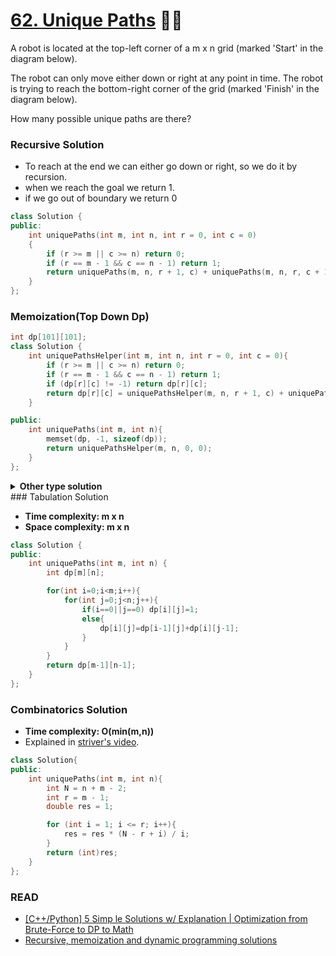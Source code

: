 # [62. Unique Paths](https://leetcode.com/problems/unique-paths/description/) 🌟🌟

A robot is located at the top-left corner of a m x n grid (marked 'Start' in the diagram below).

The robot can only move either down or right at any point in time. The robot is trying to reach the bottom-right corner of the grid (marked 'Finish' in the diagram below).

How many possible unique paths are there?

### Recursive Solution

-   To reach at the end we can either go down or right, so we do it by recursion.
-   when we reach the goal we return 1.
-   if we go out of boundary we return 0

```cpp
class Solution {
public:
    int uniquePaths(int m, int n, int r = 0, int c = 0)
    {
        if (r >= m || c >= n) return 0;
        if (r == m - 1 && c == n - 1) return 1;
        return uniquePaths(m, n, r + 1, c) + uniquePaths(m, n, r, c + 1);
    }
};
```

### Memoization(Top Down Dp)

```cpp
int dp[101][101];
class Solution {
    int uniquePathsHelper(int m, int n, int r = 0, int c = 0){
        if (r >= m || c >= n) return 0;
        if (r == m - 1 && c == n - 1) return 1;
        if (dp[r][c] != -1) return dp[r][c];
        return dp[r][c] = uniquePathsHelper(m, n, r + 1, c) + uniquePathsHelper(m, n, r, c + 1);
    }

public:
    int uniquePaths(int m, int n){
        memset(dp, -1, sizeof(dp));
        return uniquePathsHelper(m, n, 0, 0);
    }
};
```

<details>
<summary><b>Other type solution</b></summary>

---

### Recursive Solution (TLE)

-   **Time Complexity: O(2^n)**

```cpp
class Solution {
public:
    int uniquePaths(int m, int n) {
        if(m<1||n<1) return 0;
        if(m==1||n==1) return 1;

        return uniquePaths(m-1,n)+uniquePaths(m,n-1);
    }
};
```

### Recursive + Memoization

-   remember to store calculated values in a dp - last line.
-   **Time complexity: m x n**
-   **Space complexity: m x n**

```cpp
class Solution{
private:
    int dfs(int m, int n, vector<vector<int>> &dp){
        if (m < 0 || n < 0) return 0;
        if (m == 0 || n == 0) return 1;
        if(dp[m][n]>0) return dp[m][n];
        return dp[m][n] = dfs(m - 1, n, dp) + dfs(m, n - 1, dp);
    }

public:
    int uniquePaths(int m, int n){
        vector<vector<int>> dp(m, vector<int>(n, -1));
        return dfs(m - 1, n - 1, dp);
    }
};
```

---

 </details>
### Tabulation Solution

-   **Time complexity: m x n**
-   **Space complexity: m x n**

```cpp
class Solution {
public:
    int uniquePaths(int m, int n) {
        int dp[m][n];

        for(int i=0;i<m;i++){
            for(int j=0;j<n;j++){
                if(i==0||j==0) dp[i][j]=1;
                else{
                    dp[i][j]=dp[i-1][j]+dp[i][j-1];
                }
            }
        }
        return dp[m-1][n-1];
    }
};
```

### Combinatorics Solution

-   **Time complexity: O(min(m,n))**
-   Explained in [striver's video](https://www.youtube.com/watch?v=t_f0nwwdg5o&t=23s).

```cpp
class Solution{
public:
    int uniquePaths(int m, int n){
        int N = n + m - 2;
        int r = m - 1;
        double res = 1;

        for (int i = 1; i <= r; i++){
            res = res * (N - r + i) / i;
        }
        return (int)res;
    }
};
```

### READ

-   [ [C++/Python] 5 Simp le Solutions w/ Explanation | Optimization from Brute-Force to DP to Math](https://leetcode.com/problems/unique-paths/discuss/1581998/C%2B%2BPython-4-Simple-Solutions-w-Explanation-or-Optimization-from-Brute-Force-to-DP-to-Math)
-   [Recursive, memoization and dynamic programming solutions](https://leetcode.com/problems/unique-paths/discuss/182143/Recursive-memoization-and-dynamic-programming-solutions)
